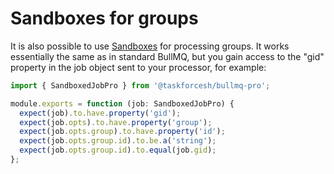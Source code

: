 # Sandboxes for groups

It is also possible to use [Sandboxes](../../guide/workers/sandboxed-processors.md) for processing groups.  It works essentially the same as in standard BullMQ, but you gain access to the "gid" property in the job object sent to your processor, for example:

```typescript
import { SandboxedJobPro } from '@taskforcesh/bullmq-pro';

module.exports = function (job: SandboxedJobPro) {
  expect(job).to.have.property('gid');
  expect(job.opts).to.have.property('group');
  expect(job.opts.group).to.have.property('id');
  expect(job.opts.group.id).to.be.a('string');
  expect(job.opts.group.id).to.equal(job.gid);
};
```
